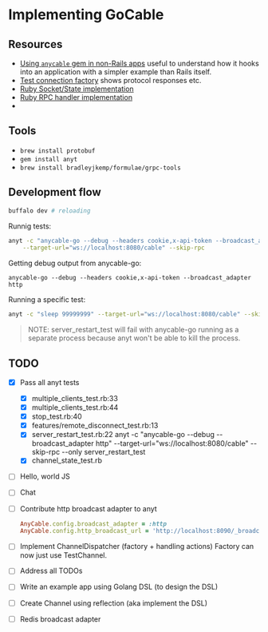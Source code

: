 # Implementing GoCable

## Resources

* [Using `anycable` gem in non-Rails apps](https://github.com/anycable/anycable/blob/master/docs/non_rails.md) useful to understand how it hooks into an application with a simpler example than Rails itself.
* [Test connection factory](https://github.com/anycable/anycable/blob/master/spec/support/test_factory.rb) shows protocol responses etc.
* [Ruby Socket/State implementation](https://github.com/anycable/anycable/blob/master/lib/anycable/socket.rb)
* [Ruby RPC handler implementation](https://github.com/anycable/anycable/blob/master/lib/anycable/rpc_handler.rb)
*

## Tools

* `brew install protobuf`
* `gem install anyt`
* `brew install bradleyjkemp/formulae/grpc-tools`

## Development flow

``` sh
buffalo dev # reloading
```

Runnig tests:

```sh
anyt -c "anycable-go --debug --headers cookie,x-api-token --broadcast_adapter http" \
    --target-url="ws://localhost:8080/cable" --skip-rpc
```

Getting debug output from anycable-go:

``` shhs
anycable-go --debug --headers cookie,x-api-token --broadcast_adapter http
```

Running a specific test:

``` sh
anyt -c "sleep 99999999" --target-url="ws://localhost:8080/cable" --skip-rpc --only welcome_test
```

> NOTE: server_restart_test will fail with anycable-go running as a separate process
> because anyt won't be able to kill the process.

## TODO

- [X] Pass all anyt tests
  - [X] multiple_clients_test.rb:33
  - [X] multiple_clients_test.rb:44
  - [X] stop_test.rb:40
  - [X] features/remote_disconnect_test.rb:13
  - [X] server_restart_test.rb:22
  anyt -c "anycable-go --debug --broadcast_adapter http" --target-url="ws://localhost:8080/cable" --skip-rpc --only server_restart_test
  - [X] channel_state_test.rb
- [ ] Hello, world JS
- [ ] Chat
- [ ] Contribute http broadcast adapter to anyt

    ``` ruby
    AnyCable.config.broadcast_adapter = :http
    AnyCable.config.http_broadcast_url = 'http://localhost:8090/_broadcast'
    ```

- [ ] Implement ChannelDispatcher (factory + handling actions)
      Factory can now just use TestChannel.
- [ ] Address all TODOs
- [ ] Write an example app using Golang DSL (to design the DSL)
- [ ] Create Channel using reflection (aka implement the DSL)
- [ ] Redis broadcast adapter
